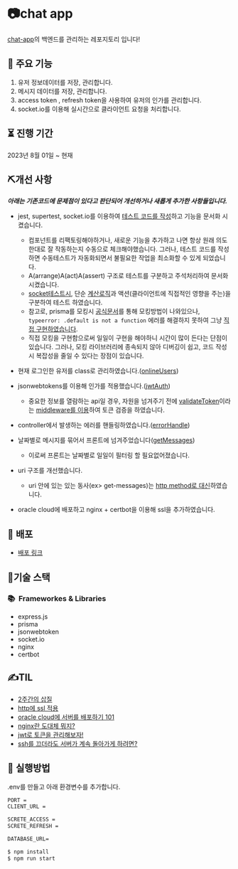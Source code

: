 # 📷chat app

[chat-app](https://github.com/YeonghunKO/chat-app-client/tree/main)의 백엔드를 관리하는 레포지토리 입니다!

## 📢 주요 기능
1. 유저 정보데이터를 저장, 관리합니다.
2. 메시지 데이터를 저장, 관리합니다.
3. access token , refresh token을 사용하여 유저의 인가를 관리합니다.
4. socket.io를 이용해 실시간으로 클라이언트 요청을 처리합니다.

## ⏳ 진행 기간
2023년 8월 01일 ~ 현재

## ⛏개선 사항
_**아래는 기존코드에 문제점이 있다고 판단되어 개선하거나 새롭게 추가한 사항들입니다.**_

* jest, supertest, socket.io를 이용하여 [테스트 코드를 작성](https://github.com/YeonghunKO/chat-app-server/tree/master/__test__)하고 기능을 문서화 시켰습니다.
  - 컴포넌트를 리팩토링해야하거나, 새로운 기능을 추가하고 나면 항상 원래 의도한대로 잘 작동하는지 수동으로 체크해야했습니다. 그러나, 테스트 코드를 작성하면 수동테스트가 자동화되면서 불필요한 작업을 최소화할 수 있게 되었습니다.
  - A(arrange)A(act)A(assert) 구조로 테스트를 구분하고 주석처리하여 문서화 시켰습니다.
  - [socket테스트시](https://github.com/YeonghunKO/chat-app-server/blob/master/__test__/socket.test.ts), 단순 [계산로직](https://github.com/YeonghunKO/chat-app-server/blob/master/socket/user.ts#L7)과 액션(클라이언트에 직접적인 영향을 주는)을 구분하여 테스트 하였습니다.
  - 참고로, prisma를 모킹시 [공식문서](https://www.prisma.io/docs/orm/prisma-client/testing/unit-testing)를 통해 모킹방법이 나와있으나, `typeerror: .default is not a function` 에러를 해결하지 못하여 그냥 [직접 구현하였습니다](https://github.com/YeonghunKO/chat-app-server/blob/master/__test__/mock/prismaInstance.ts).
  - 직접 모킹을 구현함으로써 일일이 구현을 해야하니 시간이 많이 든다는 단점이 있습니다. 그러나, 모킹 라이브러리에 종속되지 않아 디버깅이 쉽고, 코드 작성시 복잡성을 줄일 수 있다는 장점이 있습니다.
* 현재 로그인한 유저를 class로 관리하였습니다.([onlineUsers](https://github.com/YeonghunKO/chat-app-server/blob/master/utils/onlineUser.ts))
* jsonwebtokens를 이용해 인가를 적용했습니다.([jwtAuth](https://github.com/YeonghunKO/chat-app-server/blob/master/middleware/jwtAuth.ts))
  - 중요한 정보를 열람하는 api일 경우, 자원을 넘겨주기 전에 [validateToken](https://github.com/YeonghunKO/chat-app-server/blob/master/middleware/validateToken.ts)이라는 [middleware를 이용](https://github.com/YeonghunKO/chat-app-server/blob/master/index.ts#L41)하여 토큰 검증을 하였습니다.
* controller에서 발생하는 에러를 핸들링하였습니다.([errorHandle](https://github.com/YeonghunKO/chat-app-server/blob/master/utils/errorHandle.ts))
* 날짜별로 메시지를 묶어서 프론트에 넘겨주었습니다([getMessages](https://github.com/YeonghunKO/chat-app-server/blob/master/controller/MessageController.ts#L81))
   - 이로써 프론트는 날짜별로 일일이 필터링 할 필요없어졌습니다.
* uri 구조를 개선했습니다.
   - uri 안에 있는 있는 동사(ex> get-messages)는 [http method로 대신](https://github.com/YeonghunKO/chat-app-server/commit/a64971505fcab61c3c0ea72d71cc178518466e20)하였습니다.
  
* oracle cloud에 배포하고 nginx + certbot을 이용해 ssl을 추가하였습니다. 

## 🚀 배포

- [배포 링크](https://api.chat-app.live)

## 🤖기술 스택

### 📚&nbsp;&nbsp;Frameworkes & Libraries

- express.js
- prisma
- jsonwebtoken
- socket.io
- nginx
- certbot

## ✍️TIL
- [2주간의 삽질](https://velog.io/@yhko1992/%EC%A7%80%EB%82%9C-%ED%95%9C%EB%8B%AC%EA%B0%84-%EC%82%BD%EC%A7%88%EC%9D%98-%EA%B8%B0%EB%A1%9D)
- [http에 ssl 적용](https://velog.io/@yhko1992/http%EC%97%90-ssl%EC%A0%81%EC%9A%A9%ED%95%98%EC%97%AC-https%EB%A1%9C-%EB%A7%8C%EB%93%A4%EC%96%B4%EC%A3%BC%EA%B8%B0)
- [oracle cloud에 서버를 배포하기 101](https://velog.io/@yhko1992/oracle-vc%EC%97%90%EC%84%9C-%ED%8F%AC%ED%8A%B8%EB%A5%BC-%EC%97%B4%EC%96%B4%EC%A3%BC%EA%B3%A0-%EB%B0%A9%ED%99%94%EB%B2%BD-%ED%97%88%EC%9A%A9%ED%95%98%EA%B8%B0)
- [nginx란 도대체 뭐지?](https://velog.io/@yhko1992/nginx%EB%9E%80-%EB%8F%84%EB%8C%80%EC%B2%B4-%EB%AD%90%EC%A7%80)
- [jwt로 토큰을 관리해보자!](https://velog.io/@yhko1992/express%EC%97%90%EC%84%9C-jwt%ED%86%A0%ED%81%B0-%EC%84%B8%ED%8C%85%ED%95%98%EA%B8%B0)
- [ssh를 끄더라도 서버가 계속 돌아가게 하려면?](https://velog.io/@yhko1992/ssh%ED%84%B0%EB%AF%B8%EB%84%90%EC%9D%84-%EA%BB%90%EC%9D%84%EB%95%8C%EB%8F%84-%EC%84%9C%EB%B2%84%EA%B0%80-%EA%B3%84%EC%86%8D-%EB%8F%8C%EC%95%84%EA%B0%80%EA%B2%8C-%ED%95%98%EB%A0%A4%EB%A9%B4)
  

## 🔑 실행방법

.env를 만들고 아래 환경변수를 추가합니다.

```cmd
PORT = 
CLIENT_URL = 

SCRETE_ACCESS = 
SCRETE_REFRESH = 

DATABASE_URL= 
```


```cmd
$ npm install
$ npm run start
```
